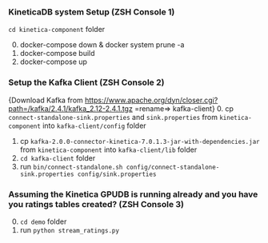 ### KineticaDB system Setup (ZSH Console 1)

`cd kinetica-component` folder

0. docker-compose down & docker system prune -a
1. docker-compose build
2. docker-compose up


### Setup the Kafka Client (ZSH Console 2)

{Download Kafka from https://www.apache.org/dyn/closer.cgi?path=/kafka/2.4.1/kafka_2.12-2.4.1.tgz =rename=> kafka-client}
0. cp `connect-standalone-sink.properties` and `sink.properties` from `kinetica-component` into `kafka-client/config` folder
1. cp `kafka-2.0.0-connector-kinetica-7.0.1.3-jar-with-dependencies.jar`  from `kinetica-component` into `kafka-client/lib` folder
2. `cd kafka-client` folder
3. run `bin/connect-standalone.sh config/connect-standalone-sink.properties config/sink.properties`


### Assuming the Kinetica GPUDB is running already and you have you ratings tables created? (ZSH Console 3)

0. `cd demo` folder
1. run `python stream_ratings.py`
